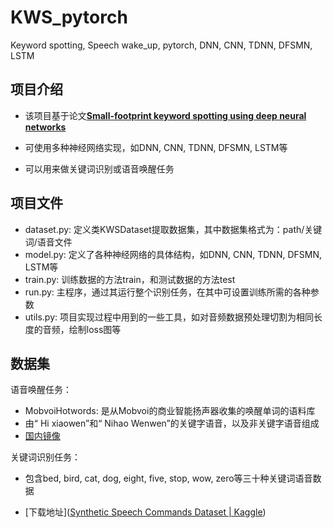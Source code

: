 # KWS_pytorch
Keyword spotting, Speech wake_up, pytorch, DNN, CNN, TDNN, DFSMN, LSTM 


## 项目介绍

+ 该项目基于论文[**Small-footprint keyword spotting using deep neural networks**](https://ieeexplore.ieee.org/abstract/document/6854370/)

+ 可使用多种神经网络实现，如DNN, CNN, TDNN, DFSMN, LSTM等

+ 可以用来做关键词识别或语音唤醒任务

## 项目文件

+ dataset.py: 定义类KWSDataset提取数据集，其中数据集格式为：path/关键词/语音文件
+ model.py: 定义了各种神经网络的具体结构，如DNN, CNN, TDNN, DFSMN, LSTM等
+ train.py: 训练数据的方法train，和测试数据的方法test
+ run.py: 主程序，通过其运行整个识别任务，在其中可设置训练所需的各种参数
+ utils.py: 项目实现过程中用到的一些工具，如对音频数据预处理切割为相同长度的音频，绘制loss图等

## 数据集

语音唤醒任务：

+ MobvoiHotwords: 是从Mobvoi的商业智能扬声器收集的唤醒单词的语料库
+ 由“ Hi xiaowen”和“ Nihao Wenwen”的关键字语音，以及非关键字语音组成
+ [国内镜像](https://link.ailemon.me/?target=http://openslr.magicdatatech.com/resources/87/mobvoi_hotword_dataset.tgz)

关键词识别任务：

+ 包含bed, bird, cat, dog, eight, five, stop, wow, zero等三十种关键词语音数据

+ [下载地址]([Synthetic Speech Commands Dataset | Kaggle](https://www.kaggle.com/jbuchner/synthetic-speech-commands-dataset))

